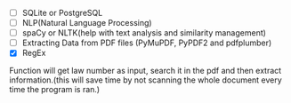 - [ ] SQLite or PostgreSQL
- [ ] NLP(Natural Language Processing)
- [ ] spaCy or NLTK(help with text analysis and similarity management)
- [ ] Extracting Data from PDF files (PyMuPDF, PyPDF2 and pdfplumber)
- [x] RegEx

Function will get law number as input, search it in the pdf and then extract information.(this will save time by not scanning the whole document every time the program is ran.)


